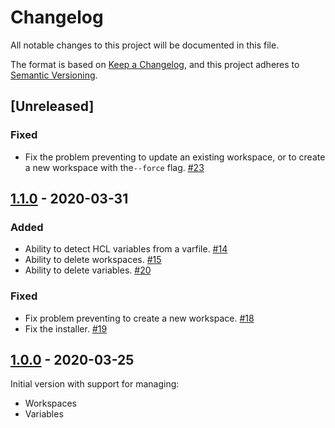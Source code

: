 # Changelog

All notable changes to this project will be documented in this file.

The format is based on [Keep a Changelog](https://keepachangelog.com/en/1.0.0/),
and this project adheres to [Semantic Versioning](https://semver.org/spec/v2.0.0.html).

## [Unreleased]

### Fixed

* Fix the problem preventing to update an existing workspace, or to create a new
  workspace with the`--force` flag. [#23]

## [1.1.0] - 2020-03-31

### Added

* Ability to detect HCL variables from a varfile. [#14]
* Ability to delete workspaces. [#15]
* Ability to delete variables. [#20]

### Fixed

* Fix problem preventing to create a new workspace. [#18]
* Fix the installer. [#19]

## [1.0.0] - 2020-03-25

Initial version with support for managing:

* Workspaces
* Variables

[//]: # (Release links)
[1.0.0]: https://github.com/rgreinho/tfe-cli/releases/tag/1.0.0
[1.1.0]: https://github.com/rgreinho/tfe-cli/releases/tag/1.1.0

[//]: # (Issue/PR links)
[#14]: https://github.com/rgreinho/tfe-cli/pull/14
[#15]: https://github.com/rgreinho/tfe-cli/pull/15
[#18]: https://github.com/rgreinho/tfe-cli/pull/18
[#19]: https://github.com/rgreinho/tfe-cli/pull/19
[#20]: https://github.com/rgreinho/tfe-cli/pull/20
[#23]: https://github.com/rgreinho/tfe-cli/pull/23

